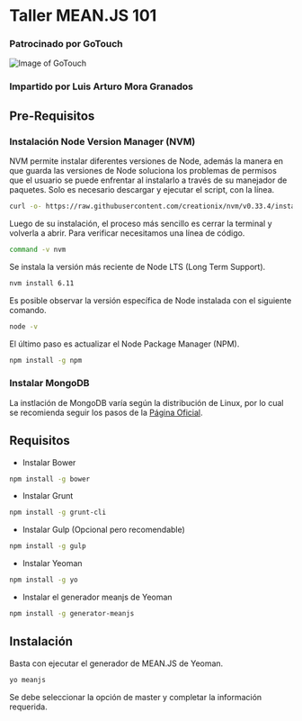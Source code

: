 # Taller MEAN.JS 101

### Patrocinado por GoTouch
![Image of GoTouch](https://github.com/luartmg/gotouch-meanjs101/images/go.png)

### Impartido por Luis Arturo Mora Granados

## Pre-Requisitos

### Instalación Node Version Manager (NVM)
NVM permite instalar diferentes versiones de Node, además la manera en que guarda las versiones de Node soluciona los problemas de permisos que el usuario se puede enfrentar al instalarlo a través de su manejador de paquetes. Solo es necesario descargar y ejecutar el script, con la línea.

``` bash
curl -o- https://raw.githubusercontent.com/creationix/nvm/v0.33.4/install.sh | bash
```

Luego de su instalación, el proceso más sencillo es cerrar la terminal y volverla a abrir.
Para verificar necesitamos una línea de código.
``` bash
command -v nvm
```

Se instala la versión más reciente de Node LTS (Long Term Support).
``` bash
nvm install 6.11
```

Es posible observar la versión específica de Node instalada con el siguiente comando.
``` bash
node -v
```

El último paso es actualizar el Node Package Manager (NPM).
``` bash
npm install -g npm
```

### Instalar MongoDB 

La instlación de MongoDB varía según la distribución de Linux, por lo cual se recomienda seguir los pasos de la [Página Oficial](https://docs.mongodb.com/manual/administration/install-on-linux/).

## Requisitos

- Instalar Bower
``` bash
npm install -g bower
```

- Instalar Grunt
``` bash
npm install -g grunt-cli
```

- Instalar Gulp (Opcional pero recomendable)
``` bash
npm install -g gulp
```

- Instalar Yeoman
``` bash
npm install -g yo
```

- Instalar el generador meanjs de Yeoman
``` bash
npm install -g generator-meanjs
```

## Instalación
Basta con ejecutar el generador de MEAN.JS de Yeoman.
``` bash
yo meanjs
```
Se debe seleccionar la opción de master y completar la información requerida.